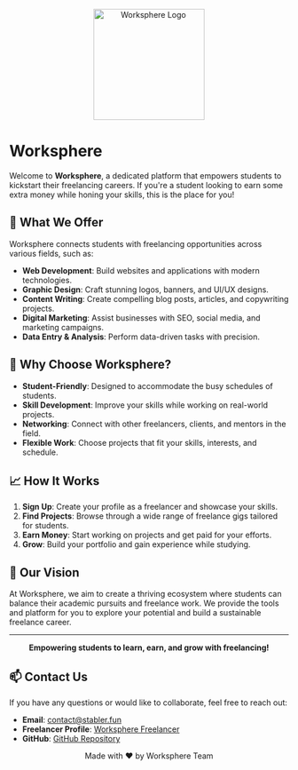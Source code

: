 <p align="center">
  <img src="/home/saket/Desktop/worksphere/images/whitelogo.svg" alt="Worksphere Logo" width="200" />
</p>

# Worksphere

Welcome to **Worksphere**, a dedicated platform that empowers students to kickstart their freelancing careers. If you're a student looking to earn some extra money while honing your skills, this is the place for you!

## 🚀 What We Offer

Worksphere connects students with freelancing opportunities across various fields, such as:

- **Web Development**: Build websites and applications with modern technologies.
- **Graphic Design**: Craft stunning logos, banners, and UI/UX designs.
- **Content Writing**: Create compelling blog posts, articles, and copywriting projects.
- **Digital Marketing**: Assist businesses with SEO, social media, and marketing campaigns.
- **Data Entry & Analysis**: Perform data-driven tasks with precision.
  
## 🌟 Why Choose Worksphere?

- **Student-Friendly**: Designed to accommodate the busy schedules of students.
- **Skill Development**: Improve your skills while working on real-world projects.
- **Networking**: Connect with other freelancers, clients, and mentors in the field.
- **Flexible Work**: Choose projects that fit your skills, interests, and schedule.
  
## 📈 How It Works

1. **Sign Up**: Create your profile as a freelancer and showcase your skills.
2. **Find Projects**: Browse through a wide range of freelance gigs tailored for students.
3. **Earn Money**: Start working on projects and get paid for your efforts.
4. **Grow**: Build your portfolio and gain experience while studying.

## 🎯 Our Vision

At Worksphere, we aim to create a thriving ecosystem where students can balance their academic pursuits and freelance work. We provide the tools and platform for you to explore your potential and build a sustainable freelance career.

---

<p align="center">
  <b>Empowering students to learn, earn, and grow with freelancing!</b>
</p>

## 📫 Contact Us

If you have any questions or would like to collaborate, feel free to reach out:

- **Email**: contact@stabler.fun
- **Freelancer Profile**: [Worksphere Freelancer](#)
- **GitHub**: [GitHub Repository](#)

<p align="center">Made with ❤️ by Worksphere Team</p>
